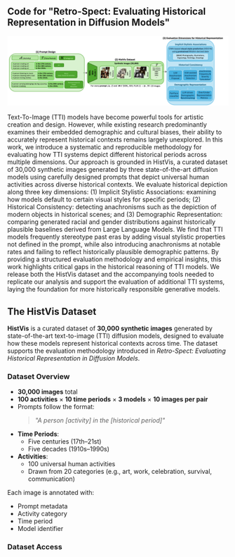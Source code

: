 ## Code for "Retro-Spect: Evaluating Historical Representation in Diffusion Models"

![Evaluation Methodology](./evalutation_methodology.png)

Text-To-Image (TTI) models have become powerful tools for artistic creation and design. However, while existing research predominantly examines their embedded demographic and cultural biases, their ability to accurately represent historical contexts remains largely unexplored. In this work, we introduce a systematic and reproducible methodology for evaluating how TTI systems depict different historical periods across multiple dimensions. Our approach is grounded in HistVis, a curated dataset of 30,000 synthetic images generated by three state-of-the-art diffusion models using carefully designed prompts that depict universal human activities across diverse historical contexts. We evaluate historical depiction along three key dimensions: (1) Implicit Stylistic Associations: examining how models default to certain visual styles for specific periods; 
(2) Historical Consistency: detecting anachronisms such as the depiction of modern objects in historical scenes; and (3) Demographic Representation: comparing generated racial and gender distributions against historically plausible baselines derived from Large Language Models. We find that TTI models frequently stereotype past eras by adding visual stylistic properties not defined in the prompt, while also introducing anachronisms at notable rates and failing to reflect historically plausible demographic patterns. By providing a structured evaluation methodology and empirical insights, this work highlights critical gaps in the historical reasoning of TTI models. We release both the HistVis dataset and the accompanying tools needed to replicate our analysis and support the evaluation of additional TTI systems, laying the foundation for more historically responsible generative models.


## The HistVis Dataset

**HistVis** is a curated dataset of **30,000 synthetic images** generated by state-of-the-art text-to-image (TTI) diffusion models, designed to evaluate how these models represent historical contexts across time. The dataset supports the evaluation methodology introduced in *Retro-Spect: Evaluating Historical Representation in Diffusion Models*.

### Dataset Overview

- **30,000 images** total
- **100 activities** × **10 time periods** × **3 models** × **10 images per pair**
- Prompts follow the format:  
  > *"A person [activity] in the [historical period]"*
- **Time Periods**:  
  - Five centuries (17th–21st)  
  - Five decades (1910s–1990s)
- **Activities**:  
  - 100 universal human activities  
  - Drawn from 20 categories (e.g., art, work, celebration, survival, communication)

Each image is annotated with:
- Prompt metadata
- Activity category
- Time period
- Model identifier

### Dataset Access

